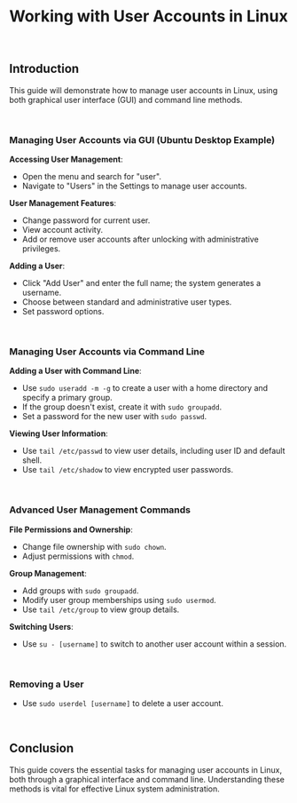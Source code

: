 # Working with User Accounts in Linux

<br>

## Introduction

This guide will demonstrate how to manage user accounts in Linux, using both graphical user interface (GUI) and command line methods.

<br>

### Managing User Accounts via GUI (Ubuntu Desktop Example)

**Accessing User Management**:
- Open the menu and search for "user".
- Navigate to "Users" in the Settings to manage user accounts.

**User Management Features**:
- Change password for current user.
- View account activity.
- Add or remove user accounts after unlocking with administrative privileges.

**Adding a User**:
- Click "Add User" and enter the full name; the system generates a username.
- Choose between standard and administrative user types.
- Set password options.

<br>

### Managing User Accounts via Command Line

**Adding a User with Command Line**:
- Use `sudo useradd -m -g` to create a user with a home directory and specify a primary group.
- If the group doesn't exist, create it with `sudo groupadd`.
- Set a password for the new user with `sudo passwd`.

**Viewing User Information**:
- Use `tail /etc/passwd` to view user details, including user ID and default shell.
- Use `tail /etc/shadow` to view encrypted user passwords.

<br>

### Advanced User Management Commands

**File Permissions and Ownership**:
- Change file ownership with `sudo chown`.
- Adjust permissions with `chmod`.

**Group Management**:
- Add groups with `sudo groupadd`.
- Modify user group memberships using `sudo usermod`.
- Use `tail /etc/group` to view group details.

**Switching Users**:
- Use `su - [username]` to switch to another user account within a session.

<br>

### Removing a User

- Use `sudo userdel [username]` to delete a user account.

<br>

## Conclusion

This guide covers the essential tasks for managing user accounts in Linux, both through a graphical interface and command line. Understanding these methods is vital for effective Linux system administration.
